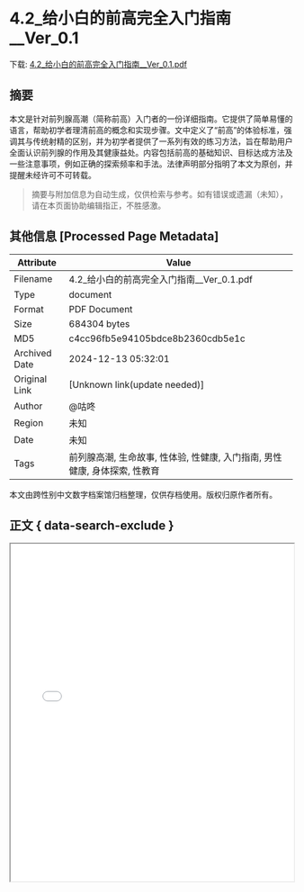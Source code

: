 # 4.2_给小白的前高完全入门指南__Ver_0.1

<!-- tcd_download_link -->
下载: <a href="../4.2_给小白的前高完全入门指南__Ver_0.1.pdf" download>4.2_给小白的前高完全入门指南__Ver_0.1.pdf</a>
<!-- tcd_download_link_end -->

## 摘要

<!-- tcd_abstract -->
本文是针对前列腺高潮（简称前高）入门者的一份详细指南。它提供了简单易懂的语言，帮助初学者理清前高的概念和实现步骤。文中定义了“前高”的体验标准，强调其与传统射精的区别，并为初学者提供了一系列有效的练习方法，旨在帮助用户全面认识前列腺的作用及其健康益处。内容包括前高的基础知识、目标达成方法及一些注意事项，例如正确的探索频率和手法。法律声明部分指明了本文为原创，并提醒未经许可不可转载。

<!-- tcd_abstract_end -->

> 摘要与附加信息为自动生成，仅供检索与参考。如有错误或遗漏（未知），请在本页面协助编辑指正，不胜感激。

## 其他信息 [Processed Page Metadata]

| Attribute       | Value                                  |
|-----------------|----------------------------------------|
| Filename        | 4.2_给小白的前高完全入门指南__Ver_0.1.pdf                             |
| Type            | document                                 |
| Format          | PDF Document                               |
| Size            | 684304 bytes                           |
| MD5             | c4cc96fb5e94105bdce8b2360cdb5e1c                                  |
| Archived Date   | 2024-12-13 05:32:01                             |
| Original Link   | [Unknown link(update needed)]                         |
| Author          | @咕咚                               |
| Region          | 未知                               |
| Date            | 未知                                 |
| Tags            | 前列腺高潮, 生命故事, 性体验, 性健康, 入门指南, 男性健康, 身体探索, 性教育                                 |

本文由跨性别中文数字档案馆归档整理，仅供存档使用。版权归原作者所有。


## 正文 { data-search-exclude }

<!-- tcd_main_text -->
<iframe src="../4.2_给小白的前高完全入门指南__Ver_0.1.pdf" width="100%" height="600px">
    <p>无法显示PDF，请下载查看。</p>
</iframe>
<!-- tcd_main_text_end -->

